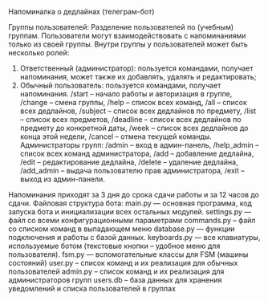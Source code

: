 Напоминалка о дедлайнах (телеграм-бот)

Группы пользователей:
Разделение пользователей по (учебным) группам. Пользователи могут взаимодействовать с напоминаниями только из своей группы. Внутри группы у пользователей может быть несколько ролей:
1) Ответственный (администратор): пользуется командами, получает напоминания, может также их добавлять, удалять и редактировать;
2) Обычный пользователь: пользуется командами, получает напоминания.
/start – начало работы и авторизация в группе, /change – смена группы, /help – список всех команд, /all – список всех дедлайнов, /subject – список всех дедлайнов по предмету, /list – список всех предметов,
/deadline – список всех дедлайнов по предмету до конкретной даты, /week – список всех дедлайнов до конца этой недели, /cancel – отмена текущей команды.
Администраторы групп:
/admin – вход в админ-панель, /help_admin – список всех команд администратора, /add – добавление дедлайна, /edit – редактирование дедлайна,
/delete – удаление дедлайна, /add_admin – выдача пользователю прав администратора, /exit – выход из админ-панели.

Напоминания приходят за 3 дня до срока сдачи работы и за 12 часов до сдачи.
Файловая структура бота:
main.py — основная программа, код запуска бота и инициализации всех
остальных модулей.
settings.py — файл со всеми конфигурационными параметрами
commands.py – файл со списком команд в выпадающем меню
database.py — функции подключения и работы с базой данных.
keyboards.py — все клавиатуры, используемые ботом (текстовые кнопки – удобное меню для пользователя).
fsm.py — вспомогательные классы для FSM (машины состояний)
user.py – список команд и их реализация для обычных пользователей
admin.py – список команд и их реализация для администраторов групп
users.db – база данных для хранения уведомлений и списка пользователей в группах
